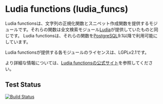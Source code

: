 # Ludia functions (ludia_funcs)
Ludia functionsは、文字列の正規化関数とスニペット作成関数を提供するモジュールです。それらの関数は全文検索モジュール[Ludia](https://osdn.net/projects/ludia/)が提供していたものと同じです。 Ludia functionsは、それらの関数を[PostgreSQL](https://www.postgresql.org/)9.1以降で利用可能にしています。

Ludia functionsが提供する各モジュールのライセンスは、LGPLv2.1です。

より詳細な情報については、[Ludia functionsの公式サイト](https://ludiafuncs.osdn.jp/index.html)を参照してください。

## Test Status
[![Build Status](https://travis-ci.com/pgbigm/ludia_funcs.svg?branch=master)](https://travis-ci.com/github/pgbigm/ludia_funcs)
